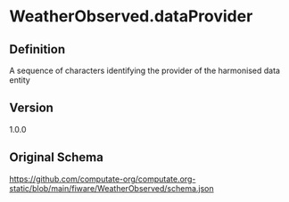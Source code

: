 # WeatherObserved.dataProvider

## Definition
A sequence of characters identifying the provider of the harmonised data entity

## Version
1.0.0

## Original Schema
https://github.com/computate-org/computate.org-static/blob/main/fiware/WeatherObserved/schema.json
